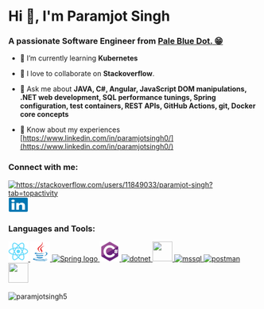 <h1>Hi 👋, I'm Paramjot Singh</h1>
<h3>A passionate Software Engineer from <a href="https://en.wikipedia.org/wiki/Pale_Blue_Dot"><b>Pale Blue Dot.</b> 😁</a></h3>

- 🌱 I’m currently learning **Kubernetes**

- 👯 I love to collaborate on **Stackoverflow**.

- 💬 Ask me about **JAVA, C#, Angular, JavaScript DOM manipulations, .NET web development, SQL performance tunings, Spring configuration, test containers, REST APIs, GitHub Actions, git, Docker core concepts**

- 📄 Know about my experiences [https://www.linkedin.com/in/paramjotsingh0/](https://www.linkedin.com/in/paramjotsingh0/)

<h3 align="left">Connect with me:</h3>
<p align="left">
 <a href="https://stackoverflow.com/users/11849033/paramjot-singh?tab=topactivity" target="blank">
   <img align="center" src="https://raw.githubusercontent.com/rahuldkjain/github-profile-readme-generator/master/src/images/icons/Social/stack-overflow.svg" alt="https://stackoverflow.com/users/11849033/paramjot-singh?tab=topactivity" height="30" width="40" />
  </a>
  <a href="https://www.linkedin.com/in/paramjotsingh0/" target="blank">
   <img align="center" src="https://raw.githubusercontent.com/devicons/devicon/master/icons/linkedin/linkedin-original.svg" alt="https://www.linkedin.com/in/paramjotsingh0/" height="30" width="40" />
  </a>
</p>

<h3 align="left">Languages and Tools:</h3>
<p align="left"> 
 <a href="https://react.dev" target="_blank" rel="noreferrer"> 
    <img src="https://raw.githubusercontent.com/devicons/devicon/master/icons/react/react-original.svg" alt="React" width="40" height="40"/> 
  </a> 
  <a href="https://www.java.com" target="_blank" rel="noreferrer"> 
    <img src="https://raw.githubusercontent.com/devicons/devicon/master/icons/java/java-original.svg" alt="java" width="40" height="40"/> 
  </a> 
 <a href="https://spring.io/" target="_blank" rel="noreferrer">
  <img src ="https://user-images.githubusercontent.com/33158051/103925017-e7673b80-50e4-11eb-9379-ceb82e3f382c.png" alt="Spring logo" width="40" height="40" />
 </a>
  <a href="https://www.w3schools.com/cs/" target="_blank" rel="noreferrer"> 
    <img src="https://raw.githubusercontent.com/devicons/devicon/master/icons/csharp/csharp-original.svg" alt="csharp" width="40" height="40"/> 
  </a> 
  <a href="https://dotnet.microsoft.com/" target="_blank" rel="noreferrer"> 
    <img src="https://upload.wikimedia.org/wikipedia/commons/7/7d/Microsoft_.NET_logo.svg" alt="dotnet" width="40" height="40"/> 
  </a> 
  <a href="https://developer.mozilla.org/en-US/docs/Web/JavaScript" target="_blank" rel="noreferrer">     
     <img src="https://cdn.jsdelivr.net/gh/devicons/devicon/icons/javascript/javascript-original.svg"  width="40" height="40"/>           
  </a> 
  <a href="https://www.microsoft.com/en-us/sql-server" target="_blank" rel="noreferrer"> 
    <img src="https://www.svgrepo.com/show/303229/microsoft-sql-server-logo.svg" alt="mssql" width="40" height="40"/> 
  </a> 
  <a href="https://postman.com" target="_blank" rel="noreferrer"> 
    <img src="https://www.vectorlogo.zone/logos/getpostman/getpostman-icon.svg" alt="postman" width="40" height="40"/> 
  </a> 
  <a href="https://azure.microsoft.com/en-in/" target="_blank" rel="noreferrer">
     <img src="https://cdn.jsdelivr.net/gh/devicons/devicon/icons/azure/azure-original.svg"  width="40" height="40" />            
  </a>
</p>

<p>
  <img align="center" src="https://github-readme-stats.vercel.app/api/top-langs?username=paramjotsingh5&show_icons=true&locale=en&layout=compact" alt="paramjotsingh5" />
</p>

